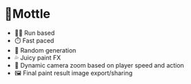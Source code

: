 # 🐾Mottle

- 🏃‍♀️ Run based
- ⏱️ Fast paced
- 🎲 Random generation
- 💦 Juicy paint FX
- 🔎 Dynamic camera zoom based on player speed and action
- 🖼️ Final paint result image export/sharing
